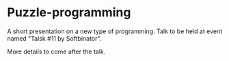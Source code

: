 Puzzle-programming
==================

A short presentation on a new type of programming. Talk to be held at event
named "Talsk #11 by Softbinator".

More details to come after the talk.
